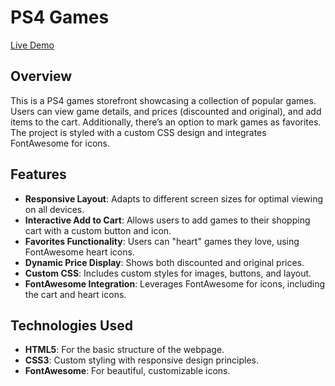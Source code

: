 # PS4 Games

[Live Demo](https://mohammadabushams.github.io/PS4-Games/)

## Overview

This is a PS4 games storefront showcasing a collection of popular games. Users can view game details, and prices (discounted and original), and add items to the cart. Additionally, there’s an option to mark games as favorites. The project is styled with a custom CSS design and integrates FontAwesome for icons.

## Features

- **Responsive Layout**: Adapts to different screen sizes for optimal viewing on all devices.
- **Interactive Add to Cart**: Allows users to add games to their shopping cart with a custom button and icon.
- **Favorites Functionality**: Users can "heart" games they love, using FontAwesome heart icons.
- **Dynamic Price Display**: Shows both discounted and original prices.
- **Custom CSS**: Includes custom styles for images, buttons, and layout.
- **FontAwesome Integration**: Leverages FontAwesome for icons, including the cart and heart icons.

## Technologies Used

- **HTML5**: For the basic structure of the webpage.
- **CSS3**: Custom styling with responsive design principles.
- **FontAwesome**: For beautiful, customizable icons.


